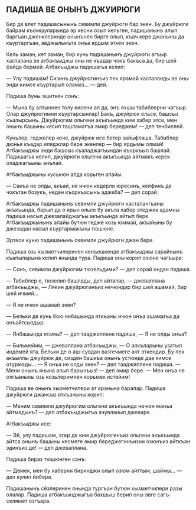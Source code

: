 ## ПАДИША ВЕ ОНЫНЪ ДЖУИРЮГИ

Бир де влет падишасынынъ севимли джуйрюги бар экен.
Бу джуйрюги байрам къомшуларында эр кесни озып кельген, падишанынъ алып баргъан дженклеринде онынънен бирге олып, къач кере джаныны да къуртаргъан, авджылыкъта онъа ярдым эткен экен.

Кель заман, кет заман, бир кунь падишанынъ джуйрюги агъыр хасталана ве атбакъыджы оны не къадар чокъ бакъса да, бир шей файда бермей.
Атбакъыджы падишагьа келип:

— Улу падишам!
Сизинъ джуйрюгинъиз пек ярамай хасталанды ве оны энди кимсе къуртарып оламаз... — дей.

Падиша буны эшиткен сонъ:

— Мына бу алтыннен толу кисени ал да, энъ яхшы табиблерни чагъыр.
Олар джуйрюгимни къуртарсынлар!
Бакъ, джуйрюк ольсе, башсыз къалырсынъ.
Джуйрюгим ольгени акъкъында ким хабер этсе, мен онынъ башыны кесип ташламагъа эмир береджем! — деп тенбиелей.

Куньлер, геджелер кече, джуйрюк исе бетер зайыфлаша.
Табиблер дюнья къадар иляджлар бере экенлер — бир ярдымы олмай!
Атбакъыджы энди башсыз къаладжагъындан къоркъып башлай.
Падишагьа келип, джуйрюги ольгени акъкъында айтмакъ керек оладжагъыны анълай.

Атбакъыджыны куськюн алда корьген апайы:

— Санъа не олды, акъай, не ичюн кедерли юресинъ, кейфинъ де чокътан бозукъ, неден къоркъасынъ аджеба? — деп сорай.

Атбакъыджы падишанынъ севимли джуйрюги хасталангьаны акъкъында, барып да о ярын ольсе бу акъта хабер этеджек адамны падиша насыл джезалайджагъы акъкъында айтып бере.
Атбакъыджынынъ апайы бутюн гедже козь юммай, акъайыны бу джезадан насыл къуртармакъны тюшюне.

Эртеси куню падишанынъ севимли джуйрюги джан бере.

Падиша озь хызметчилеринен кенъешкенде атбакъыджы сарайнынъ къапыларына келип янында тура.
Падиша оны корип озюне чагъыра:

— Сонъ, севимли джуйрюгим тюзельдими? — деп сорай ондан падиша.

— Табиблер о, тюзелип башлады, деп айталар, — джеваплана атбакъыджы, — Лякин джуйрюгинъиз нечюндир бир шей ашамай, бир шей ичмей...

— Я не ичюн ашамай экен?

— Бельки де кунь бою янбашында яткъаны ичюн онъа ашамагьа да онъайтсыздыр.

— Янбашында ятамы? — деп тааджиплене падиша, — Я не олды онъа?

— Бильмейим, — джеваплана атбакъыджы, — О аякъларыны узатып индемей ята.
Бельки де о аш-сувдан вазгечмеге ант эткендир.
Бу пек акъыллы джуйрюк де, сизден башкъа онынъ устюнде даа кимсе отурмады... — Я онъа не олды экен? — деп тааджиплене падиша. 
— Мени онынъ янына алып барынъыз! — деп эмир бере. — Мен онъа не олгъаныны озь козьлеримнен корьмек истейим!

Падиша ве онынъ хызметчилери ат аранына баралар.
Падиша джуйрюги джансыз яткъаныны корип:

— Меним севимли джуйрюгим ольгени акъкъында нечюн манъа айтмадынъ? — деп атбакъыджыгъа ачувланып джекире.

Атбакъыджы исе:

— Эй, улу падишам, эгер де ким джуйрюгинъиз ольгени акъкъында айтса онынъ башыны кесмеге эмир береджегинъизни озюнъиз айткъан эдинъиз де! — деп джеваплана.

Падиша бираз тюшюнген сонъ:

— Демек, мен бу хаберни биринджи олып озюм айттым, шаймы... — деп кулип йибере.

Падишанынъ сёзлеринен янында тургъан бутюн хызметчилери разы олалар.
Падиша атбакъынджыгъа бахшыш берип оны эвге сагъ-селямет озгъара.
